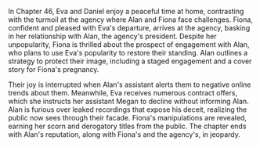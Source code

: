 In Chapter 46, Eva and Daniel enjoy a peaceful time at home, contrasting with the turmoil at the agency where Alan and Fiona face challenges. Fiona, confident and pleased with Eva's departure, arrives at the agency, basking in her relationship with Alan, the agency's president. Despite her unpopularity, Fiona is thrilled about the prospect of engagement with Alan, who plans to use Eva's popularity to restore their standing. Alan outlines a strategy to protect their image, including a staged engagement and a cover story for Fiona's pregnancy.

Their joy is interrupted when Alan's assistant alerts them to negative online trends about them. Meanwhile, Eva receives numerous contract offers, which she instructs her assistant Megan to decline without informing Alan. Alan is furious over leaked recordings that expose his deceit, realizing the public now sees through their facade. Fiona's manipulations are revealed, earning her scorn and derogatory titles from the public. The chapter ends with Alan's reputation, along with Fiona's and the agency's, in jeopardy.